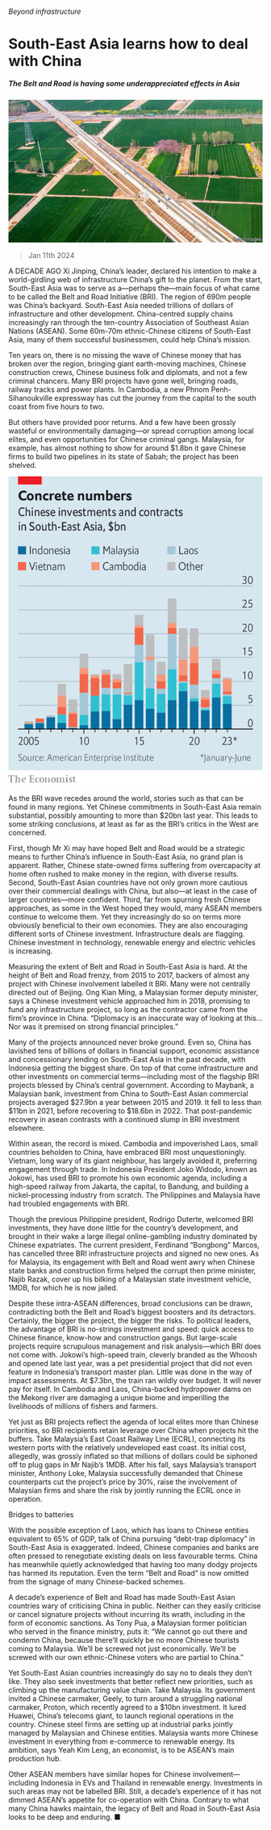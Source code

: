 ###### Beyond infrastructure

# South-East Asia learns how to deal with China 

##### The Belt and Road is having some underappreciated effects in Asia 

![image](images/20240113_ASP001.jpg) 

> Jan 11th 2024 

A DECADE AGO Xi Jinping, China’s leader, declared his intention to make a world-girdling web of infrastructure China’s gift to the planet. From the start, South-East Asia was to serve as a—perhaps the—main focus of what came to be called the Belt and Road Initiative (BRI). The region of 690m people was China’s backyard. South-East Asia needed trillions of dollars of infrastructure and other development. China-centred supply chains increasingly ran through the ten-country Association of Southeast Asian Nations (ASEAN). Some 60m-70m ethnic-Chinese citizens of South-East Asia, many of them successful businessmen, could help China’s mission.

Ten years on, there is no missing the wave of Chinese money that has broken over the region, bringing giant earth-moving machines, Chinese construction crews, Chinese business folk and diplomats, and not a few criminal chancers. Many BRI projects have gone well, bringing roads, railway tracks and power plants. In Cambodia, a new Phnom Penh-Sihanoukville expressway has cut the journey from the capital to the south coast from five hours to two.

But others have provided poor returns. And a few have been grossly wasteful or environmentally damaging—or spread corruption among local elites, and even opportunities for Chinese criminal gangs. Malaysia, for example, has almost nothing to show for around $1.8bn it gave Chinese firms to build two pipelines in its state of Sabah; the project has been shelved.

![image](images/20240113_ASC009.png) 


As the BRI wave recedes around the world, stories such as that can be found in many regions. Yet Chinese commitments in South-East Asia remain substantial, possibly amounting to more than $20bn last year. This leads to some striking conclusions, at least as far as the BRI’s critics in the West are concerned.

First, though Mr Xi may have hoped Belt and Road would be a strategic means to further China’s influence in South-East Asia, no grand plan is apparent. Rather, Chinese state-owned firms suffering from overcapacity at home often rushed to make money in the region, with diverse results. Second, South-East Asian countries have not only grown more cautious over their commercial dealings with China, but also—at least in the case of larger countries—more confident. Third, far from spurning fresh Chinese approaches, as some in the West hoped they would, many ASEAN members continue to welcome them. Yet they increasingly do so on terms more obviously beneficial to their own economies. They are also encouraging different sorts of Chinese investment. Infrastructure deals are flagging. Chinese investment in technology, renewable energy and electric vehicles is increasing.

Measuring the extent of Belt and Road in South-East Asia is hard. At the height of Belt and Road frenzy, from 2015 to 2017, backers of almost any project with Chinese involvement labelled it BRI. Many were not centrally directed out of Beijing. Ong Kian Ming, a Malaysian former deputy minister, says a Chinese investment vehicle approached him in 2018, promising to fund any infrastructure project, so long as the contractor came from the firm’s province in China. “Diplomacy is an inaccurate way of looking at this…Nor was it premised on strong financial principles.”

Many of the projects announced never broke ground. Even so, China has lavished tens of billions of dollars in financial support, economic assistance and concessionary lending on South-East Asia in the past decade, with Indonesia getting the biggest share. On top of that come infrastructure and other investments on commercial terms—including most of the flagship BRI projects blessed by China’s central government. According to Maybank, a Malaysian bank, investment from China to South-East Asian commercial projects averaged $27.9bn a year between 2015 and 2019. It fell to less than $11bn in 2021, before recovering to $18.6bn in 2022. That post-pandemic recovery in asean contrasts with a continued slump in BRI investment elsewhere.

Within asean, the record is mixed. Cambodia and impoverished Laos, small countries beholden to China, have embraced BRI most unquestioningly. Vietnam, long wary of its giant neighbour, has largely avoided it, preferring engagement through trade. In Indonesia President Joko Widodo, known as Jokowi, has used BRI to promote his own economic agenda, including a high-speed railway from Jakarta, the capital, to Bandung, and building a nickel-processing industry from scratch. The Philippines and Malaysia have had troubled engagements with BRI.

Though the previous Philippine president, Rodrigo Duterte, welcomed BRI investments, they have done little for the country’s development, and brought in their wake a large illegal online-gambling industry dominated by Chinese expatriates. The current president, Ferdinand “Bongbong” Marcos, has cancelled three BRI infrastructure projects and signed no new ones. As for Malaysia, its engagement with Belt and Road went awry when Chinese state banks and construction firms helped the corrupt then prime minister, Najib Razak, cover up his bilking of a Malaysian state investment vehicle, 1MDB, for which he is now jailed. 

Despite these intra-ASEAN differences, broad conclusions can be drawn, contradicting both the Belt and Road’s biggest boosters and its detractors. Certainly, the bigger the project, the bigger the risks. To political leaders, the advantage of BRI is no-strings investment and speed: quick access to Chinese finance, know-how and construction gangs. But large-scale projects require scrupulous management and risk analysis—which BRI does not come with. Jokowi’s high-speed train, cleverly branded as the Whoosh and opened late last year, was a pet presidential project that did not even feature in Indonesia’s transport master plan. Little was done in the way of impact assessments. At $7.3bn, the train ran wildly over budget. It will never pay for itself. In Cambodia and Laos, China-backed hydropower dams on the Mekong river are damaging a unique biome and imperilling the livelihoods of millions of fishers and farmers.

Yet just as BRI projects reflect the agenda of local elites more than Chinese priorities, so BRI recipients retain leverage over China when projects hit the buffers. Take Malaysia’s East Coast Railway Line (ECRL), connecting its western ports with the relatively undeveloped east coast. Its initial cost, allegedly, was grossly inflated so that millions of dollars could be siphoned off to plug gaps in Mr Najib’s 1MDB. After his fall, says Malaysia’s transport minister, Anthony Loke, Malaysia successfully demanded that Chinese counterparts cut the project’s price by 30%, raise the involvement of Malaysian firms and share the risk by jointly running the ECRL once in operation.

Bridges to batteries

With the possible exception of Laos, which has loans to Chinese entities equivalent to 65% of GDP, talk of China pursuing “debt-trap diplomacy” in South-East Asia is exaggerated. Indeed, Chinese companies and banks are often pressed to renegotiate existing deals on less favourable terms. China has meanwhile quietly acknowledged that having too many dodgy projects has harmed its reputation. Even the term “Belt and Road” is now omitted from the signage of many Chinese-backed schemes.

A decade’s experience of Belt and Road has made South-East Asian countries wary of criticising China in public. Neither can they easily criticise or cancel signature projects without incurring its wrath, including in the form of economic sanctions. As Tony Pua, a Malaysian former politician who served in the finance ministry, puts it: “We cannot go out there and condemn China, because there’ll quickly be no more Chinese tourists coming to Malaysia. We’ll be screwed not just economically. We’ll be screwed with our own ethnic-Chinese voters who are partial to China.” 

Yet South-East Asian countries increasingly do say no to deals they don’t like. They also seek investments that better reflect new priorities, such as climbing up the manufacturing value chain. Take Malaysia. Its government invited a Chinese carmaker, Geely, to turn around a struggling national carmaker, Proton, which recently agreed to a $10bn investment. It lured Huawei, China’s telecoms giant, to launch regional operations in the country. Chinese steel firms are setting up at industrial parks jointly managed by Malaysian and Chinese entities. Malaysia wants more Chinese investment in everything from e-commerce to renewable energy. Its ambition, says Yeah Kim Leng, an economist, is to be ASEAN’s main production hub.

Other ASEAN members have similar hopes for Chinese involvement—including Indonesia in EVs and Thailand in renewable energy. Investments in such areas may not be labelled BRI. Still, a decade’s experience of it has not dimmed ASEAN’s appetite for co-operation with China. Contrary to what many China hawks maintain, the legacy of Belt and Road in South-East Asia looks to be deep and enduring. ■

